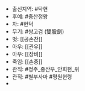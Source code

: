 - 출신지역: #탁현
- 후예: #중산정왕
- 자: #현덕
- 무기: #쌍고검 (雙股劍)
- 벗: [[공손찬]]
- 아우: [[관우]]
- 아우: [[장비]]
- 죽임: [[손중]]
- 관직: #정주_중산부_안희현_위
- 관직: #별부사마 #평원현령
- 